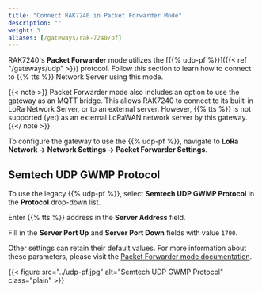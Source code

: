 ```yaml
---
title: "Connect RAK7240 in Packet Forwarder Mode"
description: ""
weight: 3
aliases: [/gateways/rak-7240/pf]
---
```


RAK7240's **Packet Forwarder** mode utilizes the [{{% udp-pf %}}]({{< ref "/gateways/udp" >}}) protocol. Follow this section to learn how to connect to {{% tts %}} Network Server using this mode.

<!--more-->

{{< note >}} Packet Forwarder mode also includes an option to use the gateway as an MQTT bridge. This allows RAK7240 to connect to its built-in LoRa Network Server, or to an external server. However, {{% tts %}} is not supported (yet) as an external LoRaWAN network server by this gateway. {{</ note >}}

To configure the gateway to use the {{% udp-pf %}}, navigate to **LoRa Network &#8594; Network Settings &#8594; Packet Forwarder Settings**.

## Semtech UDP GWMP Protocol

To use the legacy {{% udp-pf %}}, select **Semtech UDP GWMP Protocol** in the **Protocol** drop-down list. 

Enter {{% tts %}} address in the **Server Address** field. 

Fill in the **Server Port Up** and **Server Port Down** fields with value `1700`.

Other settings can retain their default values. For more information about these parameters, please visit the [Packet Forwarder mode documentation](https://docs.rakwireless.com/Knowledge-Hub/Learn/WEB-Management-Platform/#packet-forwarder).

{{< figure src="../udp-pf.jpg" alt="Semtech UDP GWMP Protocol" class="plain" >}}
